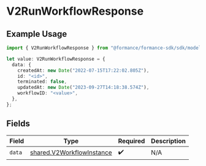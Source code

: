 # V2RunWorkflowResponse

## Example Usage

```typescript
import { V2RunWorkflowResponse } from "@formance/formance-sdk/sdk/models/shared";

let value: V2RunWorkflowResponse = {
  data: {
    createdAt: new Date("2022-07-15T17:22:02.805Z"),
    id: "<id>",
    terminated: false,
    updatedAt: new Date("2023-09-27T14:18:38.574Z"),
    workflowID: "<value>",
  },
};
```

## Fields

| Field                                                                         | Type                                                                          | Required                                                                      | Description                                                                   |
| ----------------------------------------------------------------------------- | ----------------------------------------------------------------------------- | ----------------------------------------------------------------------------- | ----------------------------------------------------------------------------- |
| `data`                                                                        | [shared.V2WorkflowInstance](../../../sdk/models/shared/v2workflowinstance.md) | :heavy_check_mark:                                                            | N/A                                                                           |